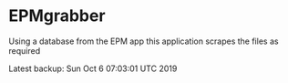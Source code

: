 # EPMgrabber
Using a database from the EPM app this application scrapes the files as required


Latest backup: Sun Oct 6 07:03:01 UTC 2019
